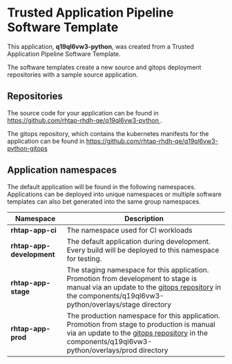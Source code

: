 # Trusted Application Pipeline Software Template

This application, **q19ql6vw3-python**, was created from a Trusted Application Pipeline Software Template.

The software templates create a new source and gitops deployment repositories with a sample source application. 

## Repositories

The source code for your application can be found in [https://github.com/rhtap-rhdh-qe/q19ql6vw3-python ](https://github.com/rhtap-rhdh-qe/q19ql6vw3-python ).
 
The gitops repository, which contains the kubernetes manifests for the application can be found in 
[https://github.com/rhtap-rhdh-qe/q19ql6vw3-python-gitops ](https://github.com/rhtap-rhdh-qe/q19ql6vw3-python-gitops ) 

## Application namespaces 

The default application will be found in the following namespaces. Applications can be deployed into unique namespaces or multiple software templates can also bet generated into the same group namespaces.  

|  Namespace   |  Description   |  
| -------- | -------- |
| **rhtap-app-ci** | The namespace used for CI workloads |
| **rhtap-app-development** | The default application during development. Every build will be deployed to this namespace for testing. |
| **rhtap-app-stage** | The staging namespace for this application. Promotion from development to stage is manual via an update to the [gitops repository](https://github.com/rhtap-rhdh-qe/q19ql6vw3-python-gitops ) in the components/q19ql6vw3-python/overlays/stage directory |
| **rhtap-app-prod** | The production namespace for this application. Promotion from stage to production is manual via an update to the [gitops repository](https://github.com/rhtap-rhdh-qe/q19ql6vw3-python-gitops ) in the components/q19ql6vw3-python/overlays/prod directory |